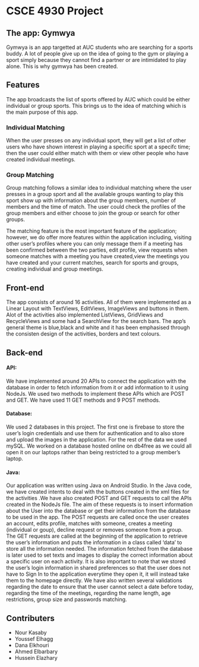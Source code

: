 # CSCE 4930 Project
## The app: Gymwya
Gymwya is an app targetted at AUC students who are searching for a sports buddy. A lot of people give up on the idea of going to the gym or playing a sport simply because they cannot find a partner or are intimidated to play alone. This is why gymwya has been created. 
## Features
The app broadcasts the list of sports offered by AUC which could be either individual or group sports. This brings us to the idea of matching which is the main purpose of this app.
### Individual Matching
When the user presses on any individual sport, they will get a list of other users who have shown interest in playing a specific sport at a specifc time; then the user could either match with them or view other people who have created individual meetings.
### Group Matching
Group matching follows a similar idea to individual matching where the user presses in a group sport and all the available groups wanting to play this sport show up with information about the group members, number of members and the time of match. The user could check the profiles of the group members and either choose to join the group or search for other groups.

The matching feature is the most important feature of the application; however, we do offer more features within the application including, visiting other user’s profiles where you can only message them if a meeting has been confirmed between the two parties, edit profile, view requests when someone matches with a meeting you have created,view the meetings you have created and your current matches, search for sports and groups, creating individual and group meetings.
## Front-end
The app consists of around 16 activities. All of them were implemented as a Linear Layout with TextViews, EditViews, ImageViews and buttons in them. Alot of the activities also implemented ListViews, GridViews and RecycleViews and some had a SearchView for the search bars. The app’s general theme is blue,black and white and it has been emphasised through the consisten design of the activities, borders and text colours. 
## Back-end
#### API:
We have implemented around 20 APIs to connect the application with the database in order to fetch information from it or add information to it using NodeJs. We used two methods to implement these APIs which are POST and GET. We have used 11 GET methods and 9 POST methods.

#### Database:

We used 2 databases in this project. The first one is firebase to store the user’s login credentials and use them for authentication and to also store and upload the images in the application. For the rest of the data we used mySQL. We worked on a database hosted online on db4free as we could all open it on our laptops rather than being restricted to a group member’s laptop.

#### Java:

Our application was written using Java on Android Studio. In the Java code, we have created intents to deal with the buttons created in the xml files for the activities .We have also created POST and GET requests to call the APIs created in the NodeJs file. The aim of these requests is to insert information about the User into the database or get their information from the database to be used in the app. The POST requests are called once the user creates an account, edits profile, matches with someone, creates a meeting (individual or goup), decline request or removes someone from a group. The GET requests are called at the beginning of the application to retrieve the user’s information and puts the information in a class called ‘data’ to store all the information needed. The information fetched from the database is later used to set texts and images to display the correct information about a specific user on each activity. It is also important to note that we stored the user’s login information in shared preferences so that the user does not have to Sign In to the application everytime they open it, it will instead take them to the homepage directly. We have also written several validations regarding the date to ensure that the user cannot select a date before today, regarding the time of the meetings, regarding the name length, age restrictions, group size and passwords matching. 


## Contributers 
- Nour Kasaby
- Youssef Elhagg
- Dana Elkhouri
- Ahmed Elbarbary
- Hussein Elazhary
